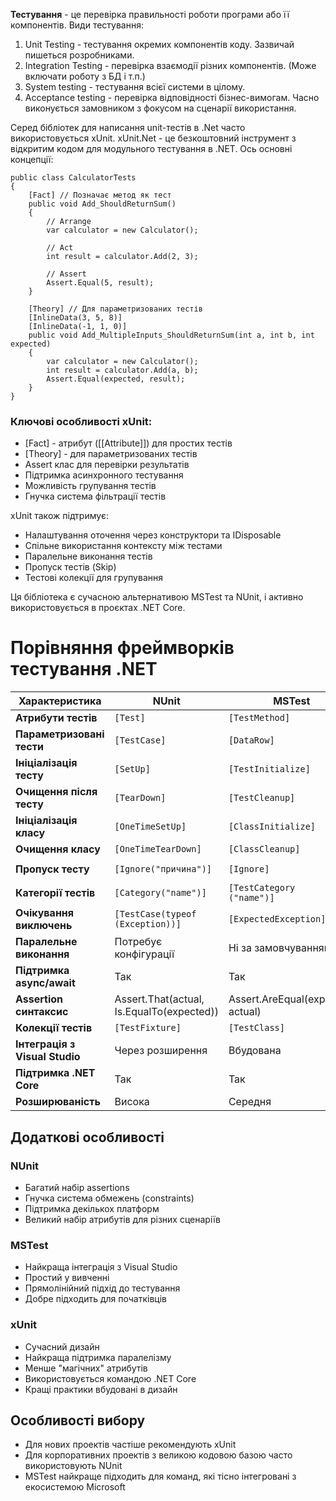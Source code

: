 **Тестування** - це перевірка правильності роботи програми або її компонентів.
Види тестування:
1. Unit Testing - тестування окремих компонентів коду. Зазвичай пишеться розробниками.
2. Integration Testing - перевірка взаємодії різних компонентів. (Може включати роботу з БД і т.п.)
3. System testing - тестування всієї системи в цілому.
4. Acceptance testing - перевірка відповідності бізнес-вимогам. Часно виконується замовником з фокусом на сценарії використання.

Серед бібліотек для написання unit-тестів в .Net часто використовується xUnit.
xUnit.Net - це безкоштовний інструмент з відкритим кодом для модульного тестування в .NET. Ось основні концепції:
```
public class CalculatorTests
{
    [Fact] // Позначає метод як тест
    public void Add_ShouldReturnSum()
    {
        // Arrange
        var calculator = new Calculator();
        
        // Act
        int result = calculator.Add(2, 3);
        
        // Assert
        Assert.Equal(5, result);
    }

    [Theory] // Для параметризованих тестів
    [InlineData(3, 5, 8)]
    [InlineData(-1, 1, 0)]
    public void Add_MultipleInputs_ShouldReturnSum(int a, int b, int expected)
    {
        var calculator = new Calculator();
        int result = calculator.Add(a, b);
        Assert.Equal(expected, result);
    }
}
```
### Ключові особливості xUnit:
- [Fact] - атрибут ([[Attribute]]) для простих тестів
- [Theory] - для параметризованих тестів
- Assert клас для перевірки результатів
- Підтримка асинхронного тестування
- Можливість групування тестів
- Гнучка система фільтрації тестів

xUnit також підтримує:
- Налаштування оточення через конструктори та IDisposable
- Спільне використання контексту між тестами
- Паралельне виконання тестів
- Пропуск тестів (Skip)
- Тестові колекції для групування

Ця бібліотека є сучасною альтернативою MSTest та NUnit, і активно використовується в проєктах .NET Core.

# Порівняння фреймворків тестування .NET

| Характеристика                 | NUnit                                     | MSTest                            | xUnit                          |
| ------------------------------ | ----------------------------------------- | --------------------------------- | ------------------------------ |
| **Атрибути тестів**            | `[Test]`                                  | `[TestMethod]`                    | `[Fact]`                       |
| **Параметризовані тести**      | `[TestCase]`                              | `[DataRow]`                       | `[Theory]` + `[InlineData]`    |
| **Ініціалізація тесту**        | `[SetUp]`                                 | `[TestInitialize]`                | Конструктор класу              |
| **Очищення після тесту**       | `[TearDown]`                              | `[TestCleanup]`                   | IDisposable.Dispose()          |
| **Ініціалізація класу**        | `[OneTimeSetUp]`                          | `[ClassInitialize]`               | IClassFixture<T>               |
| **Очищення класу**             | `[OneTimeTearDown]`                       | `[ClassCleanup]`                  | IClassFixture<T>               |
| **Пропуск тесту**              | `[Ignore("причина")]`                     | `[Ignore]`                        | `[Fact(Skip`<br>`="причина")]` |
| **Категорії тестів**           | `[Category("name")]`                      | `[TestCategory`<br>`("name")]`    | `[Trait("Category", "name")]`  |
| **Очікування виключень**       | `[TestCase(typeof`<br>`(Exception))]`     | `[ExpectedException]`             | Assert.Throws<Exception>()     |
| **Паралельне виконання**       | Потребує конфігурації                     | Ні за замовчуванням               | Так за замовчуванням           |
| **Підтримка async/await**      | Так                                       | Так                               | Так                            |
| **Assertion синтаксис**        | Assert.That(actual, Is.EqualTo(expected)) | Assert.AreEqual(expected, actual) | Assert.Equal(expected, actual) |
| **Колекції тестів**            | `[TestFixture]`                           | `[TestClass]`                     | Неявно через клас              |
| **Інтеграція з Visual Studio** | Через розширення                          | Вбудована                         | Через розширення               |
| **Підтримка .NET Core**        | Так                                       | Так                               | Так                            |
| **Розширюваність**             | Висока                                    | Середня                           | Висока                         |


## Додаткові особливості

### NUnit
- Багатий набір assertions
- Гнучка система обмежень (constraints)
- Підтримка декількох платформ
- Великий набір атрибутів для різних сценаріїв
### MSTest
- Найкраща інтеграція з Visual Studio
- Простий у вивченні
- Прямолінійний підхід до тестування
- Добре підходить для початківців
### xUnit
- Сучасний дизайн
- Найкраща підтримка паралелізму
- Менше "магічних" атрибутів
- Використовується командою .NET Core
- Кращі практики вбудовані в дизайн
## Особливості вибору

- Для нових проектів частіше рекомендують xUnit
- Для корпоративних проектів з великою кодовою базою часто використовують NUnit
- MSTest найкраще підходить для команд, які тісно інтегровані з екосистемою Microsoft